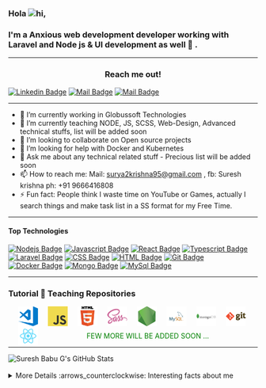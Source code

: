 ### Hola <img src="https://user-images.githubusercontent.com/1303154/88677602-1635ba80-d120-11ea-84d8-d263ba5fc3c0.gif" width="28px" alt="hi">,

### I'm a Anxious web development developer working with Laravel and Node js & UI development as well :star_struck: .

---

### <section style="text-align:center"> Reach me out! </section>

<!-- [![Twitter Badge](https://img.shields.io/badge/-@sureshg06430824-1ca0f1?style=flat&labelColor=1ca0f1&logo=twitter&logoColor=white&link=https://twitter.com/sureshg06430824)](https://twitter.com/sureshg06430824)  -->

[![Linkedin Badge](https://img.shields.io/badge/-Suresh_krishna-0e76a8?style=flat&labelColor=0e76a8&logo=linkedin&logoColor=white)](https://www.linkedin.com/in/suresh-krishna-939204115/) [![Mail Badge](https://img.shields.io/badge/-@king_of_happieness-e84393?style=flat&labelColor=e84393&logo=instagram&logoColor=white)](https://www.instagram.com/king_of_happieness/) [![Mail Badge](https://img.shields.io/badge/-Suresh_babu_G-c0392b?style=flat&labelColor=c0392b&logo=gmail&logoColor=white)](mailto:surya2krishna95@gmail.com)

---

- 🔭 I’m currently working in Globussoft Technologies
- 🌱 I’m currently teaching NODE, JS, SCSS, Web-Design, Advanced technical stuffs, list will be added soon
- 👯 I’m looking to collaborate on Open source projects
- 🤔 I’m looking for help with Docker and Kubernetes
- 💬 Ask me about any technical related stuff - Precious list will be added soon
- 📫 How to reach me: Mail: surya2krishna95@gmail.com , fb: Suresh krishna ph: +91 9666416808
- ⚡ Fun fact: People think I waste time on YouTube or Games, actually I search things and make task list in a SS format for my Free Time.

---

#### Top Technologies

<!-- TODO: Make technologies links takes you to repositories -->

[![Nodejs Badge](https://img.shields.io/badge/-Nodejs-3C873A?style=for-the-badge&labelColor=black&logo=node.js&logoColor=3C873A)](#) [![Javascript Badge](https://img.shields.io/badge/-Javascript-F0DB4F?style=for-the-badge&labelColor=black&logo=javascript&logoColor=F0DB4F)](#) [![React Badge](https://img.shields.io/badge/-React-61DBFB?style=for-the-badge&labelColor=black&logo=react&logoColor=61DBFB)](#) [![Typescript Badge](https://img.shields.io/badge/-Typescript-007acc?style=for-the-badge&labelColor=black&logo=typescript&logoColor=007acc)](#) [![Laravel Badge](https://img.shields.io/badge/-Laravel-EF6B29?style=for-the-badge&labelColor=black&logo=laravel&logoColor=EF6B29)](#) [![CSS Badge](https://img.shields.io/badge/-SCSS-292EEF?style=for-the-badge&labelColor=black&logo=css3&logoColor=292EEF)](#) [![HTML Badge](https://img.shields.io/badge/-SCSS-EF6B29?style=for-the-badge&labelColor=black&logo=html5&logoColor=EF6B29)](#) [![Git Badge](https://img.shields.io/badge/-Git-EF6B29?style=for-the-badge&labelColor=black&logo=git&logoColor=EF6B29)](#) [![Docker Badge](https://img.shields.io/badge/-Docker-007acc?style=for-the-badge&labelColor=black&logo=docker&logoColor=007acc)](#) [![Mongo Badge](https://img.shields.io/badge/-Mongo-green?style=for-the-badge&labelColor=black&logo=mongoDb&logoColor=green)](#) [![MySql Badge](https://img.shields.io/badge/-MySQL-EF6B29?style=for-the-badge&labelColor=white&logo=mysql&logoColor=green)](#)

---

### Tutorial  :arrows_counterclockwise:  Teaching Repositories

[<img align="left" alt="Visual Studio Code" width="40px" style="padding-left:20px" src="https://raw.githubusercontent.com/github/explore/80688e429a7d4ef2fca1e82350fe8e3517d3494d/topics/visual-studio-code/visual-studio-code.png" />][vscoderepo]

[<img align="left" alt="JavaScript" width="40px" style="padding-left:20px" src="https://raw.githubusercontent.com/github/explore/80688e429a7d4ef2fca1e82350fe8e3517d3494d/topics/javascript/javascript.png" />][jsrepo]

[<img align="left" alt="HTML5" width="40px" style="padding-left:20px" src="https://raw.githubusercontent.com/github/explore/80688e429a7d4ef2fca1e82350fe8e3517d3494d/topics/html/html.png" />][htmlrepo]

[<img align="left" alt="Sass" width="40px" style="padding-left:20px" src="https://raw.githubusercontent.com/github/explore/80688e429a7d4ef2fca1e82350fe8e3517d3494d/topics/sass/sass.png" />][sassrepo]

[<img align="left" alt="Node.js" width="40px" style="padding-left:20px" src="https://raw.githubusercontent.com/github/explore/80688e429a7d4ef2fca1e82350fe8e3517d3494d/topics/nodejs/nodejs.png" />][noderepo]

<img align="left" alt="MySQL" width="40px" style="padding-left:20px" src="https://raw.githubusercontent.com/github/explore/80688e429a7d4ef2fca1e82350fe8e3517d3494d/topics/mysql/mysql.png" />

<img align="left" alt="MongoDB" width="40px" style="padding-left:20px" src="https://raw.githubusercontent.com/github/explore/80688e429a7d4ef2fca1e82350fe8e3517d3494d/topics/mongodb/mongodb.png" />

[<img align="left" alt="Git" width="40px" style="padding-left:20px" src="https://raw.githubusercontent.com/github/explore/80688e429a7d4ef2fca1e82350fe8e3517d3494d/topics/git/git.png" />][gitrepo]

[<img align="left" alt="React" width="40px" style="padding-left:20px" src="https://raw.githubusercontent.com/github/explore/80688e429a7d4ef2fca1e82350fe8e3517d3494d/topics/react/react.png" />][reactrepo]

<br />
<br />
<br />
<div style="text-align:center;color:green;text-transform:uppercase"> Few more will be added soon ... </div>

---

<!--  NOTE: Too less visitors so Not enabled
#### Profile Visits

## ![visitors](https://visitor-badge.glitch.me/badge?page_id=SURESH-BABU-G.SURESH-BABU-G) -->

<img src="https://github-readme-stats.vercel.app/api?username=SURESH-BABU-G&show_icons=true&theme=algolia&bg_color=45,d16ba5,ef7b94,ff9486,ffb17f,ffd085,f9dd83,efea85,e1f88c,d0f97e,bbf971,a2fa67,82fb5f&text_color=070700&icon_color=C33184&title_color=270293&hide_border=true" alt="Suresh Babu G's GitHub Stats" />

<br />
<br />
<details>
<summary>
  More Details  :arrows_counterclockwise:  Interesting facts about me
</summary>

<br >

I 've completed B.tech in CSE department, Coding is well known from the 1st year of B.tech

```
Learnt about CSS, HTML, JS, JQuery, DB of MySql, data structures, Java etc...
```

WorkShops

```
Artificial Intelligence, Big Data, Microsoft Azure
```

---

#### Developer journey:

I joined based on C & Java, But designation as Trainer for PHP and NODE js. After a month train of PHP, I shifted for NODE JS due to the requirement, I had the best Trainer and well knowledged person as TL,

```
I worked ~6 Months under him as a fresher ( I worked in running project -Socioboard 4.0 )
```

In that less span of time I learnt a lot that I crossed the knowledge level of most other members of same domain

```
Then after ~3 months my TL left and I become TL and one man developer for my Project
```

and there after also I never stopped learning new things on Own.

```
Daily at least 1hr - evening or morning I used to learn things, Till today I never asked a single doubt from any member in my company
```

```
My Goal is, Explain To some one not to ask from some one
```

<!--  All the Links will be declared after this -->

<!-- Learning Repositories  TODO: Have to update the proper links -->

[reactrepo]: https://github.com/SURESH-BABU-G/Getting-Started
[vscoderepo]: https://github.com/SURESH-BABU-G/Getting-Started
[htmlrepo]: https://github.com/SURESH-BABU-G/Getting-Started
[jsrepo]: https://github.com/SURESH-BABU-G/Getting-Started
[sassrepo]: https://github.com/SURESH-BABU-G/Getting-Started
[noderepo]: https://github.com/SURESH-BABU-G/Getting-Started
[gitrepo]: https://github.com/SURESH-BABU-G/Getting-Started
